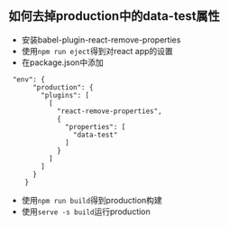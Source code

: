 ## 如何去掉production中的data-test属性

- 安装babel-plugin-react-remove-properties
- 使用`npm run eject`得到对react app的设置
- 在package.json中添加
```
 "env": {
      "production": {
        "plugins": [
          [
            "react-remove-properties",
            {
              "properties": [
                "data-test"
              ]
            }
          ]
        ]
      }
    }
```
- 使用`npm run build`得到production构建
- 使用`serve -s build`运行production
